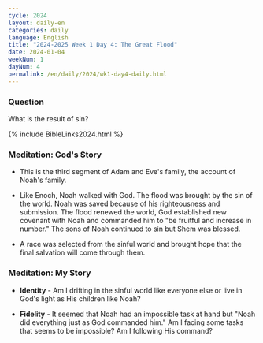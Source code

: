 ```yaml
---
cycle: 2024
layout: daily-en
categories: daily
language: English
title: "2024-2025 Week 1 Day 4: The Great Flood"
date: 2024-01-04
weekNum: 1
dayNum: 4
permalink: /en/daily/2024/wk1-day4-daily.html
---
```


### Question     
What is the result of sin?

{% include BibleLinks2024.html %}

### Meditation: God's Story   
+ This is the third segment of Adam and Eve's family, the account of Noah's family. 

+ Like Enoch, Noah walked with God. The flood was brought by the sin of the world. Noah was saved because of his righteousness and submission. The flood renewed the world, God established new covenant with Noah and commanded him to "be fruitful and increase in number." The sons of Noah continued to sin but Shem was blessed. 

+ A race was selected from the sinful world and brought hope that the final salvation will come through them. 

### Meditation: My Story   
+ **Identity** - Am I drifting in the sinful world like everyone else or live in God's light as His children like Noah? 

+ **Fidelity** - It seemed that Noah had an impossible task at hand but "Noah did everything just as God commanded him." Am I facing some tasks that seems to be impossible? Am I following His command? 
